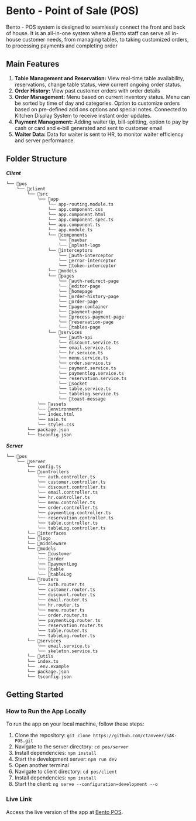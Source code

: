 # Bento - Point of Sale (POS)

Bento - POS system is designed to seamlessly connect the front and back of house. It is an all-in-one system where a Bento staff can serve all in-house customer needs, from managing tables, to taking customized orders, to processing payments and completing order

## Main Features

1. **Table Management and Reservation:** View real-time table availability, reservations, change table status, view current ongoing order status.
2. **Order History:** View past customer orders with order details
3. **Order Management:** Menu based on current inventory status. Menu can be sorted by time of day and categories. Option to customize orders based on pre-defined add ons options and special notes. Connected to Kitchen Display System to receive instant order updates.
4. **Payment Management:** Adding waiter tip, bill-splitting, option to pay by cash or card and e-bill generated and sent to customer email
5. **Waiter Data:** Data for waiter is sent to HR, to monitor waiter efficiency and server performance.

## Folder Structure

**_Client_**

```
└── 📁pos
    └── 📁client
        └── 📁src
            └── 📁app
                └── app-routing.module.ts
                └── app.component.css
                └── app.component.html
                └── app.component.spec.ts
                └── app.component.ts
                └── app.module.ts
                └── 📁components
                    └── 📁navbar
                    └── 📁splash-logo
                └── 📁interceptors
                    └── 📁auth-interceptor
                    └── 📁error-interceptor
                    └── 📁token-interceptor
                └── 📁models
                └── 📁pages
                    └── 📁auth-redirect-page
                    └── 📁editor-page
                    └── 📁homepage
                    └── 📁order-history-page
                    └── 📁order-page
                    └── 📁page-container
                    └── 📁payment-page
                    └── 📁process-payment-page
                    └── 📁reservation-page
                    └── 📁tables-page
                └── 📁services
                    └── 📁auth-api
                    └── discount.service.ts
                    └── email.service.ts
                    └── hr.service.ts
                    └── menu.service.ts
                    └── order.service.ts
                    └── payment.service.ts
                    └── paymentlog.service.ts
                    └── reservation.service.ts
                    └── 📁socket
                    └── table.service.ts
                    └── tablelog.service.ts
                    └── 📁toast-message
            └── 📁assets
            └── 📁environments
            └── index.html
            └── main.ts
            └── styles.css
        └── package.json
        └── tsconfig.json
```

**_Server_**

```
└── 📁pos
    └── 📁server
        └── config.ts
        └── 📁controllers
            └── auth.controller.ts
            └── customer.controller.ts
            └── discount.controller.ts
            └── email.controller.ts
            └── hr.controller.ts
            └── menu.controller.ts
            └── order.controller.ts
            └── paymentLog.controller.ts
            └── reservation.controller.ts
            └── table.controller.ts
            └── tableLog.controller.ts
        └── 📁interfaces
        └── 📁logo
        └── 📁middleware
        └── 📁models
            └── 📁customer
            └── 📁order
            └── 📁paymentLog
            └── 📁table
            └── 📁tableLog
        └── 📁routers
            └── auth.router.ts
            └── customer.router.ts
            └── discount.router.ts
            └── email.router.ts
            └── hr.router.ts
            └── menu.router.ts
            └── order.router.ts
            └── paymentLog.router.ts
            └── reservation.router.ts
            └── table.router.ts
            └── tableLog.router.ts
        └── 📁services
            └── email.service.ts
            └── skeleton.service.ts
        └── 📁utils
        └── index.ts
        └── .env.example
        └── package.json
        └── tsconfig.json
```

## Getting Started

### How to Run the App Locally

To run the app on your local machine, follow these steps:

1. Clone the repository: `git clone https://github.com/ctanveer/SAK-POS.git`
2. Navigate to the server directory: `cd pos/server`
3. Install dependencies: `npm install`
4. Start the development server: `npm run dev`
5. Open another terminal
6. Navigate to client directory: `cd pos/client`
7. Install dependencies: `npm install`
8. Start the client: `ng serve --configuration=development --o`

### Live Link

Access the live version of the app at [Bento POS](https://pos-bento.vercel.app/).
